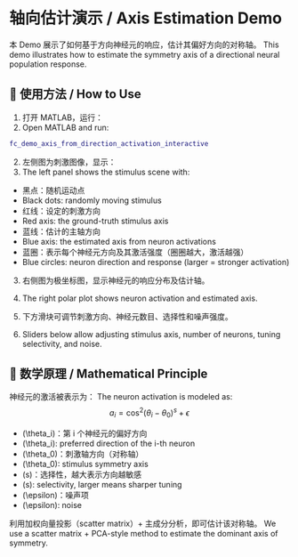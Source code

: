 # 轴向估计演示 / Axis Estimation Demo

本 Demo 展示了如何基于方向神经元的响应，估计其偏好方向的对称轴。
This demo illustrates how to estimate the symmetry axis of a directional neural population response.

## 🚀 使用方法 / How to Use

1. 打开 MATLAB，运行：
1. Open MATLAB and run:
```matlab
fc_demo_axis_from_direction_activation_interactive
```

2. 左侧图为刺激图像，显示：
2. The left panel shows the stimulus scene with:
- 黑点：随机运动点
- Black dots: randomly moving stimulus
- 红线：设定的刺激方向
- Red axis: the ground-truth stimulus axis
- 蓝线：估计的主轴方向
- Blue axis: the estimated axis from neuron activations
- 蓝圈：表示每个神经元方向及其激活强度（圈圈越大，激活越强）
- Blue circles: neuron direction and response (larger = stronger activation)

3. 右侧图为极坐标图，显示神经元的响应分布及估计轴。
3. The right polar plot shows neuron activation and estimated axis.

4. 下方滑块可调节刺激方向、神经元数目、选择性和噪声强度。
4. Sliders below allow adjusting stimulus axis, number of neurons, tuning selectivity, and noise.

## 📘 数学原理 / Mathematical Principle

神经元的激活被表示为：
The neuron activation is modeled as:
$$ a_i = \cos^2(\theta_i - \theta_0)^s + \epsilon $$

- \(\theta_i\)：第 i 个神经元的偏好方向
- \(\theta_i\): preferred direction of the i-th neuron
- \(\theta_0\)：刺激轴方向（对称轴）
- \(\theta_0\): stimulus symmetry axis
- \(s\)：选择性，越大表示方向越敏感
- \(s\): selectivity, larger means sharper tuning
- \(\epsilon\)：噪声项
- \(\epsilon\): noise

利用加权向量投影（scatter matrix）+ 主成分分析，即可估计该对称轴。
We use a scatter matrix + PCA-style method to estimate the dominant axis of symmetry.